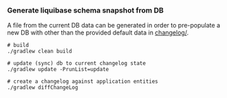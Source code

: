 ### Generate liquibase schema snapshot from DB
A file from the current DB data can be generated in order to pre-populate a new DB with other than the provided default data in [changelog/](src/main/resources/db/changelog/). 
```
# build
./gradlew clean build

# update (sync) db to current changelog state
./gradlew update -PrunList=update

# create a changelog against application entities 
./gradlew diffChangeLog

